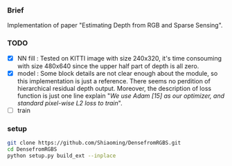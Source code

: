 ### Brief
Implementation of paper "Estimating Depth from RGB and Sparse Sensing".

### TODO

- [x] NN fill : Tested on KITTI image with size 240x320,
it's time consouming with size 480x640 since the upper half part of depth is all zero.
- [x] model : Some block details are not clear enough about the module, so this implementation is just a reference.
 There seems no perdition of hierarchical residual depth output. Moreover, the description of loss function is just one line explain "*We
use Adam [15] as our optimizer, and standard pixel-wise L2 loss to train*".
- [ ] train

### setup

```bash
git clone https://github.com/Shiaoming/DensefromRGBS.git
cd DensefromRGBS
python setup.py build_ext --inplace
```